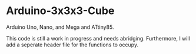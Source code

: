 # Arduino-3x3x3-Cube
Arduino Uno, Nano, and Mega and ATtiny85.

This code is still a work in progress and needs abridging. Furthermore, I will add a seperate header file for the functions to occupy.

